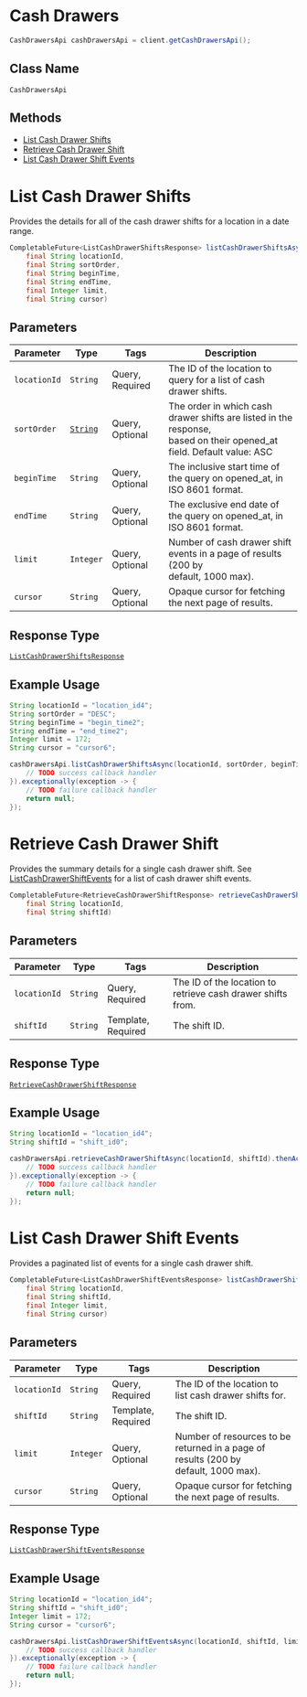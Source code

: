 # Cash Drawers

```java
CashDrawersApi cashDrawersApi = client.getCashDrawersApi();
```

## Class Name

`CashDrawersApi`

## Methods

* [List Cash Drawer Shifts](/doc/api/cash-drawers.md#list-cash-drawer-shifts)
* [Retrieve Cash Drawer Shift](/doc/api/cash-drawers.md#retrieve-cash-drawer-shift)
* [List Cash Drawer Shift Events](/doc/api/cash-drawers.md#list-cash-drawer-shift-events)


# List Cash Drawer Shifts

Provides the details for all of the cash drawer shifts for a location
in a date range.

```java
CompletableFuture<ListCashDrawerShiftsResponse> listCashDrawerShiftsAsync(
    final String locationId,
    final String sortOrder,
    final String beginTime,
    final String endTime,
    final Integer limit,
    final String cursor)
```

## Parameters

| Parameter | Type | Tags | Description |
|  --- | --- | --- | --- |
| `locationId` | `String` | Query, Required | The ID of the location to query for a list of cash drawer shifts. |
| `sortOrder` | [`String`](/doc/models/sort-order.md) | Query, Optional | The order in which cash drawer shifts are listed in the response,<br>based on their opened_at field. Default value: ASC |
| `beginTime` | `String` | Query, Optional | The inclusive start time of the query on opened_at, in ISO 8601 format. |
| `endTime` | `String` | Query, Optional | The exclusive end date of the query on opened_at, in ISO 8601 format. |
| `limit` | `Integer` | Query, Optional | Number of cash drawer shift events in a page of results (200 by<br>default, 1000 max). |
| `cursor` | `String` | Query, Optional | Opaque cursor for fetching the next page of results. |

## Response Type

[`ListCashDrawerShiftsResponse`](/doc/models/list-cash-drawer-shifts-response.md)

## Example Usage

```java
String locationId = "location_id4";
String sortOrder = "DESC";
String beginTime = "begin_time2";
String endTime = "end_time2";
Integer limit = 172;
String cursor = "cursor6";

cashDrawersApi.listCashDrawerShiftsAsync(locationId, sortOrder, beginTime, endTime, limit, cursor).thenAccept(result -> {
    // TODO success callback handler
}).exceptionally(exception -> {
    // TODO failure callback handler
    return null;
});
```


# Retrieve Cash Drawer Shift

Provides the summary details for a single cash drawer shift. See
[ListCashDrawerShiftEvents](#endpoint-CashDrawers-ListCashDrawerShiftEvents) for a list of cash drawer shift events.

```java
CompletableFuture<RetrieveCashDrawerShiftResponse> retrieveCashDrawerShiftAsync(
    final String locationId,
    final String shiftId)
```

## Parameters

| Parameter | Type | Tags | Description |
|  --- | --- | --- | --- |
| `locationId` | `String` | Query, Required | The ID of the location to retrieve cash drawer shifts from. |
| `shiftId` | `String` | Template, Required | The shift ID. |

## Response Type

[`RetrieveCashDrawerShiftResponse`](/doc/models/retrieve-cash-drawer-shift-response.md)

## Example Usage

```java
String locationId = "location_id4";
String shiftId = "shift_id0";

cashDrawersApi.retrieveCashDrawerShiftAsync(locationId, shiftId).thenAccept(result -> {
    // TODO success callback handler
}).exceptionally(exception -> {
    // TODO failure callback handler
    return null;
});
```


# List Cash Drawer Shift Events

Provides a paginated list of events for a single cash drawer shift.

```java
CompletableFuture<ListCashDrawerShiftEventsResponse> listCashDrawerShiftEventsAsync(
    final String locationId,
    final String shiftId,
    final Integer limit,
    final String cursor)
```

## Parameters

| Parameter | Type | Tags | Description |
|  --- | --- | --- | --- |
| `locationId` | `String` | Query, Required | The ID of the location to list cash drawer shifts for. |
| `shiftId` | `String` | Template, Required | The shift ID. |
| `limit` | `Integer` | Query, Optional | Number of resources to be returned in a page of results (200 by<br>default, 1000 max). |
| `cursor` | `String` | Query, Optional | Opaque cursor for fetching the next page of results. |

## Response Type

[`ListCashDrawerShiftEventsResponse`](/doc/models/list-cash-drawer-shift-events-response.md)

## Example Usage

```java
String locationId = "location_id4";
String shiftId = "shift_id0";
Integer limit = 172;
String cursor = "cursor6";

cashDrawersApi.listCashDrawerShiftEventsAsync(locationId, shiftId, limit, cursor).thenAccept(result -> {
    // TODO success callback handler
}).exceptionally(exception -> {
    // TODO failure callback handler
    return null;
});
```

